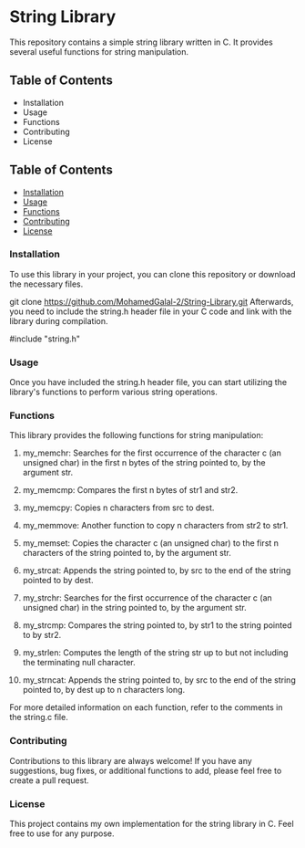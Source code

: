 # String Library
This repository contains a simple string library written in C. It provides several useful functions for string manipulation.

## Table of Contents
* Installation
* Usage
* Functions
* Contributing
* License

## Table of Contents
- [Installation](#Installation)
- [Usage](#Usage)
- [Functions](#Functions)
- [Contributing](#Contributing)
- [License](#License)

### Installation

To use this library in your project, you can clone this repository or download the necessary files.

git clone https://github.com/MohamedGalal-2/String-Library.git
Afterwards, you need to include the string.h header file in your C code and link with the library during compilation.

#include "string.h"

### Usage
Once you have included the string.h header file, you can start utilizing the library's functions to perform various string operations.

### Functions
This library provides the following functions for string manipulation:

1. my_memchr: Searches for the first occurrence of the character c (an unsigned char) in the first n bytes of the string pointed to, by the argument str.

2. my_memcmp: Compares the first n bytes of str1 and str2.

3. my_memcpy: Copies n characters from src to dest.

4. my_memmove: Another function to copy n characters from str2 to str1.

5. my_memset: Copies the character c (an unsigned char) to the first n characters of the string pointed to, by the argument str.

6. my_strcat: Appends the string pointed to, by src to the end of the string pointed to by dest.

7. my_strchr: Searches for the first occurrence of the character c (an unsigned char) in the string pointed to, by the argument str.

8. my_strcmp: Compares the string pointed to, by str1 to the string pointed to by str2.

9. my_strlen: Computes the length of the string str up to but not including the terminating null character.

10. my_strncat: Appends the string pointed to, by src to the end of the string pointed to, by dest up to n characters long.

For more detailed information on each function, refer to the comments in the string.c file.

### Contributing
Contributions to this library are always welcome! If you have any suggestions, bug fixes, or additional functions to add, please feel free to create a pull request.

### License
This project contains my own implementation for the string library in C. Feel free to use for any purpose.
